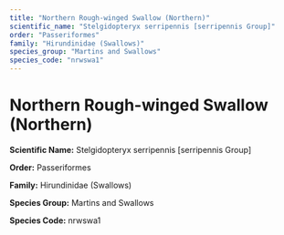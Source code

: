 ```yaml
---
title: "Northern Rough-winged Swallow (Northern)"
scientific_name: "Stelgidopteryx serripennis [serripennis Group]"
order: "Passeriformes"
family: "Hirundinidae (Swallows)"
species_group: "Martins and Swallows"
species_code: "nrwswa1"
---
```


# Northern Rough-winged Swallow (Northern)

**Scientific Name:** Stelgidopteryx serripennis [serripennis Group]

**Order:** Passeriformes

**Family:** Hirundinidae (Swallows)

**Species Group:** Martins and Swallows

**Species Code:** nrwswa1
